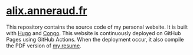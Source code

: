 # [alix.anneraud.fr](alix.anneraud.fr)

This repository contains the source code of my personal website. It is built with [Hugo](https://gohugo.io/) and [Congo](https://jpanther.github.io/congo/). This website is continuously deployed on GitHub Pages using GitHub Actions. When the deployment occur, it also compile the PDF version of [my resume](https://github.com/AlixANNERAUD/Resume).